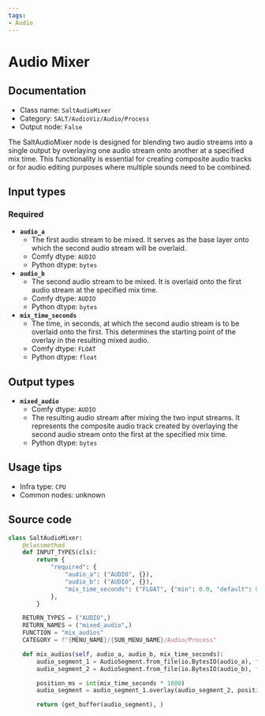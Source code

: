 ```yaml
---
tags:
- Audio
---
```


# Audio Mixer
## Documentation
- Class name: `SaltAudioMixer`
- Category: `SALT/AudioViz/Audio/Process`
- Output node: `False`

The SaltAudioMixer node is designed for blending two audio streams into a single output by overlaying one audio stream onto another at a specified mix time. This functionality is essential for creating composite audio tracks or for audio editing purposes where multiple sounds need to be combined.
## Input types
### Required
- **`audio_a`**
    - The first audio stream to be mixed. It serves as the base layer onto which the second audio stream will be overlaid.
    - Comfy dtype: `AUDIO`
    - Python dtype: `bytes`
- **`audio_b`**
    - The second audio stream to be mixed. It is overlaid onto the first audio stream at the specified mix time.
    - Comfy dtype: `AUDIO`
    - Python dtype: `bytes`
- **`mix_time_seconds`**
    - The time, in seconds, at which the second audio stream is to be overlaid onto the first. This determines the starting point of the overlay in the resulting mixed audio.
    - Comfy dtype: `FLOAT`
    - Python dtype: `float`
## Output types
- **`mixed_audio`**
    - Comfy dtype: `AUDIO`
    - The resulting audio stream after mixing the two input streams. It represents the composite audio track created by overlaying the second audio stream onto the first at the specified mix time.
    - Python dtype: `bytes`
## Usage tips
- Infra type: `CPU`
- Common nodes: unknown


## Source code
```python
class SaltAudioMixer:
    @classmethod
    def INPUT_TYPES(cls):
        return {
            "required": {
                "audio_a": ("AUDIO", {}),
                "audio_b": ("AUDIO", {}),
                "mix_time_seconds": ("FLOAT", {"min": 0.0, "default": 0.0}),
            },
        }

    RETURN_TYPES = ("AUDIO",)
    RETURN_NAMES = ("mixed_audio",)
    FUNCTION = "mix_audios"
    CATEGORY = f"{MENU_NAME}/{SUB_MENU_NAME}/Audio/Process"

    def mix_audios(self, audio_a, audio_b, mix_time_seconds):
        audio_segment_1 = AudioSegment.from_file(io.BytesIO(audio_a), format="wav")
        audio_segment_2 = AudioSegment.from_file(io.BytesIO(audio_b), format="wav")

        position_ms = int(mix_time_seconds * 1000)
        audio_segment = audio_segment_1.overlay(audio_segment_2, position=position_ms)

        return (get_buffer(audio_segment), )

```
